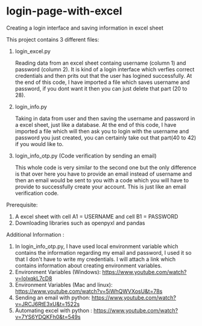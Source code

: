 # login-page-with-excel
Creating a login interface and saving information in excel sheet

This project contains 3 different files:
  1. login_excel.py
  
     Reading data from an excel sheet containg username (column 1) and password (column 2). It is kind of a login interface 
     which verfies correct credentials and then prits out that the user has logined successfully.
     At the end of this code, I have imported a file which saves username and password, if you dont want it then you can just
     delete that part (20 to 28).
     
  2. login_info.py
     
     Taking in data from user and then saving the username and password in a excel sheet, just like a database. At the end of this
     code, I have imported a file which will then ask you to login with the username and password you just created, you can certainly
     take out that part(40 to 42)  if you would like to.
     
  3. login_info_otp.py (Code verification by sending an email)
     
     This whole code is very similar to the second one but the only difference is that over here you have to provide an email instead
     of username and then an email would be sent to you with a code which you will have to provide to successfully create your account.
     This is just like an email verification code.

Prerequisite:
  1. A excel sheet with cell A1 = USERNAME and cell B1 = PASSWORD
  2. Downloading libraries such as openpyxl and pandas
  
Additional Information :
  1. In login_info_otp.py, I have used local environment variable which contains the information regarding my email and password, I used it so that I don't
     have to write my credentials. I will attach a link which contains information about creating environment variables.
  2. Environment Variables (Windows):  https://www.youtube.com/watch?v=IolxqkL7cD8
  3.  Environment Variables (Mac and linux):  https://www.youtube.com/watch?v=5iWhQWVXosU&t=78s
  4. Sending an email with python: https://www.youtube.com/watch?v=JRCJ6RtE3xU&t=1522s
  5. Automating excel with python : https://www.youtube.com/watch?v=7YS6YDQKFh0&t=549s
     
